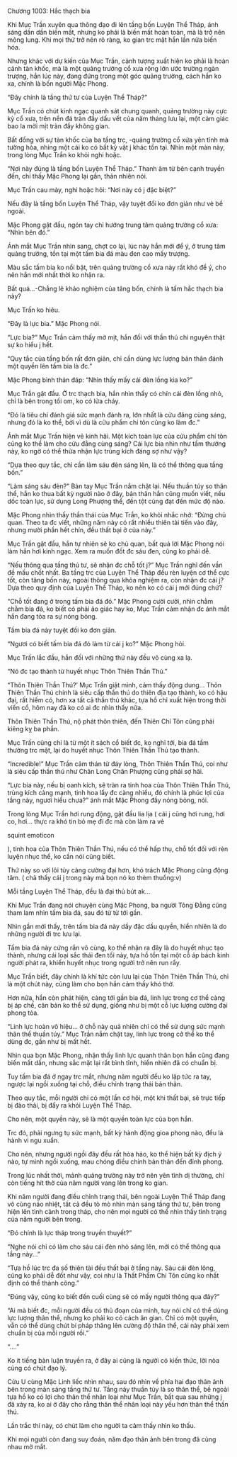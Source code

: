 




Chương 1003: Hắc thạch bia


Khi Mục Trần xuyên qua thông đạo đi lên tầng bốn Luyện Thể Tháp, ánh sáng dần dần biến mất, nhưng ko phải là biến mất hoàn toàn, mà là trở nên mông lung. Khi mọi thứ trở nên rõ ràng, ko gian trc mặt hắn lần nữa biến hóa.

Nhưng khác với dự kiến của Mục Trần, cảnh tượng xuất hiện ko phải là hoàn cảnh tàn khốc, mà là một quảng trường cổ xưa rộng lớn ước trường ngàn trượng, hắn lúc này, đang đứng trong một góc quảng trường, cách hắn ko xa, chính là bốn người Mặc Phong.

“Đây chính là tầng thứ tư của Luyện Thể Tháp?”

Mục Trần có chút kinh ngạc quanh sát chung quanh, quảng trường này cực kỳ cổ xưa, trên nền đá tràn đầy dấu vết của năm tháng lưu lại, một cảm giác bao la mời mịt tràn đầy không gian.

Bất đồng với sự tàn khốc của ba tầng trc, -quảng trường cổ xửa yên tĩnh mà tường hòa, nhing một cái ko có bất kỳ vật j khác tồn tại. Nhìn một màn này, trong lòng Mục Trần ko khỏi nghi hoặc.

“Nơi này đúng là tầng bốn Luyện Thể Tháp.” Thanh âm từ bên cạnh truyền đến, chỉ thấy Mặc Phong lại gần, thản nhiên nói.

Mục Trần cau mày, nghi hoặc hỏi: “Nơi này có j đặc biệt?”

Nếu đây là tầng bốn Luyện Thể Tháp, vậy tuyệt đối ko đơn giản như vẻ bề ngoài.

Mặc Phong gật đầu, ngón tay chỉ hướng trung tâm quảng trường cổ xưa: “Nhìn bên đó.”

Ánh mắt Mục Trần nhìn sang, chợt co lại, lúc này hắn mới để ý, ở trung tâm quảng trường, tồn tại một tấm bia đá màu đen cao mấy trượng.

Màu sắc tấm bia ko nổi bật, trên quảng trường cổ xưa này rất khó để ý, cho nên hắn mới nhất thời ko nhận ra.

Bất quá...-Chẳng lẽ khảo nghiệm của tâng bốn, chính là tấm hắc thạch bia này?

Mục Trần ko hiêu.

“Đây là lực bia.” Mặc Phong nói.

“Lực bia?” Mục Trần cảm thấy mờ mịt, hắn đối với thần thú chi nguyên thật sự ko hiểu j hết.

“Quy tắc của tầng bốn rất đơn giản, chỉ cần dùng lực lượng bản thân đánh một quyền lên tấm bia là đc.”

Mặc Phong bình thản đáp: “Nhìn thấy mấy cái đèn lồng kia ko?”

Mục Trần gật đầu. Ở trc thạch bia, hắn nhìn thấy có chín cái đèn lồng nhỏ, chỉ là bên trong tối om, ko có lửa cháy.

“Đó là tiêu chí đánh giá sức mạnh đánh ra, lớn nhất là cửu đăng cùng sáng, nhưng đó là ko thể, bởi vì dù là cửu phẩm chí tôn cũng ko làm đc.”

Ánh mắt Mục Trần hiện vẻ kinh hãi. Một kích toàn lực của cửu phẩm chí tôn cũng ko thể làm cho cửu đằng cùng sáng? Cái lực bia nhìn như tầm thường này, ko ngờ có thể thừa nhận lực trùng kích đáng sợ như vậy?

“Dựa theo quy tắc, chỉ cần làm sáu đèn sáng lên, là có thể thông qua tầng bốn.”

“Làm sáng sáu đèn?” Bàn tay Mục Trần nắm chặt lại. Nếu thuần túy so thân thể, hắn ko thua bất kỳ người nào ở đây, bản thân hắn cũng muốn viết, nếu dốc toàn lực, sử dụng Long Phượng thể, đến tột cùng đạt đến mức độ nào.

Mặc Phong nhìn thấy thần thái của Mục Trần, ko khỏi nhắc nhở: “Đừng chủ quan. Theo ta đc viết, những năm này có rất nhiều thiên tài tiến vào đây, nhưng mười phần hết chín, đều thất bại ở của này.”

Mục Trần gật đầu, hắn tự nhiên sẽ ko chủ quan, bất quá lời Mặc Phong nói làm hắn hơi kinh ngạc. Xem ra muốn đốt đc sáu đen, cũng ko phải dễ.

“Nếu thông qua tầng thú tư, sẽ nhận đc chỗ tốt j?” Mục Trần nghĩ đến vần đề mấu chốt nhất. Ba tầng trc của Luyện Thể Tháp đều rèn luyện cơ thể cực tốt, còn tâng bốn này, ngoài thông qua khỏa nghiệm ra, còn nhận đc cái j? Dựa theo quy định của Luyện Thể Tháp, ko nên ko có cái j mới đúng chứ?

“Chỗ tốt đang ở trong tấm bia đá đó.” Mặc Phong cười cười, nhìn chằm chằm bia đá, ko biết có phải ảo giác hay ko, Mục Trần cảm nhận đc ánh mắt hắn đang tỏa ra sự nóng bỏng.

Tấm bia đá này tuyệt đối ko đơn giản.

“Ngươi có biết tấm bia đá đó làm từ cái j ko?” Mặc Phong hỏi.

Mục Trần lắc đầu, hắn đối với những thứ này đều vô cùng xa lạ.

“Nó đc tạo thành từ huyết nhục Thôn Thiên Thần Thú.”

“Thôn Thiên Thần Thú?’ Mục Trần giật mình, cảm thấy động dung... Thôn Thiên Thần Thú chính là siêu cấp thần thú do thiên địa tạo thành, ko có hậu đại, rất hiếm có, hơn xa tất cả thần thú khác, tựa hồ chỉ xuất hiện trong thời viến cổ, hôm nay đã ko có ai đc nhìn thấy nữa.

Thôn Thiên Thần Thú, nộ phát thôn thiên, đến Thiên Chí Tôn cũng phải kiêng kỵ ba phần.

Mục Trần cũng chỉ là từ một ít sách cổ biết đc, ko nghĩ tới, bia đá tầm thường trc mặt, lại do huyết nhục Thôn Thiên Thần Thú tạo thành.

“Incredible!” Mục Trần cảm thán từ đáy lòng, Thôn Thiên Thần Thú, coi như là siêu cấp thần thú như Chân Long Chân Phượng cũng phải sợ hãi.

“Lực bia này, nếu bị oanh kích, sẽ tràn ra tinh hoa của Thôn Thiên Thần Thú, trùng kích càng mạnh, tinh hoa lấy đc càng nhiều, đó chính là phúc lợi của tầng này, ngươi hiểu chưa?” ánh mắt Mặc Phong đầy nóng bỏng, nói.

Trong lòng Mục Trần hơi rung động, gật đầu lia lịa ( cái j cũng hơi rung, hơi co, hơi... thực ra khó tin bỏ mẹ đi đc mà còn làm ra vẻ

squint emoticon

), tinh hoa của Thôn Thiên Thần Thú, nếu có thể hấp thụ, chỗ tốt đối với rèn luyện nhục thể, ko cần nói cũng biết.

Thứ này so với lôi tủy càng cường đại hơn, khó trách Mặc Phong cũng động tâm. ( chả thấy cái j trong này mà bọn nó ko thèm thuồng:v)

Mỗi tầng Luyện Thể Tháp, đều là đại thủ bút ak...

Khi Mục Trần đang nói chuyện cùng Mặc Phong, ba người Tông Đằng cũng tham lam nhìn tấm bia đá, sau đó từ từ tới gần.

Nhìn gần mới thấy, trên tấm bia đá này dầy đặc dấu quyền, hiển nhiên là do những người đi trc lưu lại.

Tấm bia đá này cứng rắn vô cùng, ko thể nhận ra đây là do huyết nhục tạo thành, nhưng cái loại sắc thái đen tối này, tựa hồ tồn tại một cỗ áp bách kinh người phát ra, khiến huyết nhục trong người trở nên run rẩy.

Mục Trần biết, đây chính là khí tức còn lưu lại của Thôn Thiên Thần Thú, chỉ là một chút này, cũng làm cho bọn hắn cảm thấy khó thở.

Hơn nữa, hắn còn phát hiện, càng tới gần bia đá, linh lực trong cơ thể càng bị áp chế, căn bản ko thể sử dụng, giống như bị một cỗ lực lượng cường đại phong tỏa.

“Linh lực hoàn vô hiệu... ở chỗ này quả nhiên chỉ có thể sử dụng sức mạnh thân thể thuần túy.” Mục Trần nắm chặt tay, linh lực trong cở thể ko thể dùng đc, gần như bị mất hết.

Nhìn qua bọn Mặc Phong, nhận thấy linh lực quanh thân bọn hắn cũng đang biến mất dần, nhưng sắc mặt lại rất bình tĩnh, hiển nhiên đã có chuẩn bị.

Tuy tấm bia đá ở ngay trc mắt, nhưng năm người đều ko lập tức ra tay, ngược lại ngồi xuống tại chỗ, điều chỉnh trạng thái bản thân.

Theo quy tắc, mỗi người chỉ có một lần cơ hội, một khi thất bại, sẽ trực tiếp bị đào thải, bị đẩy ra khỏi Luyện Thể Tháp.

Cho nên, một quyền này, sẽ là một quyền toàn lực của bọn hắn.

Trc đó, phải ngưng tụ sức mạnh, bất kỳ hành động gioa phong nào, đều là hành vi ngu xuẩn.

Cho nên, nhưng người ngồi đây đều rất hòa hảo, ko thể hiện bất kỳ địch ý nào, tự mình ngồi xuống, mau chóng điều chỉnh bản thân đến đỉnh phong.

Trong lúc nhất thời, mảnh quảng trường này trở nên yên tĩnh dị thường, chỉ còn tiếng hít thở của năm người vang lên trong ko gian.

Khi năm người đang điều chỉnh trạng thái, bên ngoài Luyện Thể Tháp đang vô cùng náo nhiệt, tất cả đều tò mò nhìn màn sáng tầng thứ tư, bên trong hiện lên tình cảnh trong tháp, cho nên mọi người có thể nhìn thấy tình trạng của năm người bên trong.

“Đó chính là lực tháp trong truyền thuyết?”

“Nghe nói chỉ có làm cho sáu cái đèn nhỏ sáng lên, mới có thể thông qua tầng này...”

“Tựa hồ lúc trc đa số thiên tài đều thất bại ở tầng này. Sáu cái đèn lông, cũng ko phải dễ đốt như vậy, coi như là Thất Phẩm Chí Tôn cũng ko nhất định có thể thành công.”

“Đúng vậy, cũng ko biết đến cuối cùng sẽ có mấy người thông qua đây?”

“Ai mà biết đc, mỗi người đều có thủ đoạn của mình, tuy nói chỉ có thể dùng lực lượng thân thể, nhưng ko phải ko có cách ăn gian. Chỉ có một quyền, vẫn có thể dùng chút bí pháp thăng lên cường độ thân thể, cái này phải xem chuẩn bị của mỗi người rồi.”

“....”

Ko ít tiếng bàn luận truyền ra, ở đây ai cũng là người có kiến thức, lời nòa cũng có chút đạo lý.

Cửu U cùng Mặc Linh liếc nhìn nhau, sau đó nhìn về phía hai đạo thân ảnh bên trong màn sáng tầng thứ tư. Tầng này thuần túy là so thân thể, bề ngoài tựa hồ ko có lợi cho thân thể nhân loại như Mục Trần, bất qua sau những j đã xảy ra, ko ai ở đây cho rằng thân thể nhân loại này yếu hơn thân thể thần thú.

Lần trắc thí này, có chút làm cho người ta cảm thấy nhìn ko thấu.

Khi mọi người còn đang suy đoán, năm đạo thân ảnh bên trong đã cùng nhau mở mắt.




